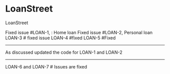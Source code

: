 # LoanStreet
LoanStreet

Fixed issue #LOAN-1,   : Home loan 
Fixed issue #LOAN-2, Personal loan
LOAN-3 # fixed issue
LOAN-4 #fixed
LOAN-5 #Fixed
***************************************************
As discussed updated the code for LOAN-1  and LOAN-2

**********************************************
LOAN-6 and LOAN-7 # Issues are fixed 

